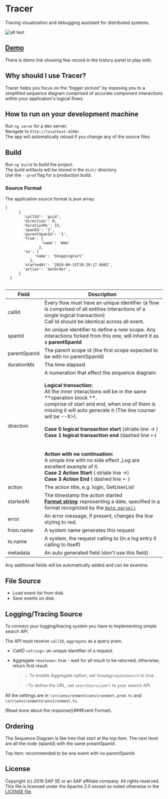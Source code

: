 # Tracer

Tracing visualization and debugging assistant for distributed systems.

![alt text](https://github.com/sap-staging/Tracer/blob/master/ReadMe/Main.PNG)

## [Demo](http://Demo)

There is demo link showing few record in the history panel to play with.

## Why should I use Tracer?

Tracer helps you focus on the "bigger picture" by exposing you to a simplified sequence diagram comprised 
of accurate component interactions within your application's logical flows.

## How to run on your development machine

Run `ng serve` for a dev server.  
Navigate to `http://localhost:4200/`.  
The app will automatically reload if you change any of the source files.

## Build

Run `ng build` to build the project.  
The build artifacts will be stored in the `dist/` directory.   
Use the `--prod` flag for a production build.

### Source Format

The application source format is json array: 

``` 
[   
      {
        'callId': 'guid',
        'direction': 0,
        'durationMs': 15,
        'spanId': '2',
        'parentSpanId': '1',
        'from': {
                'name': 'Web'
               },
        'to': {
             'name': 'ShoppingCart'
           },
        'startedAt': '2019-09-15T10:29:17.688Z',
        'action': 'GetOrder',
      }
  ]
  
```

| Field        | Description                                                  |
| ------------ | ------------------------------------------------------------ |
| callId       | Every flow must have an unique identifier (a flow is comprised of all entities interactions of a single logical transaction)<br />Call Id should be identical across all event. |
| spanId       | An unique identifier to define a new scope. Any interactions forked from this one, will inherit it as a **parentSpanId** |
| parentSpanId | The parent scope id (the first scope expected to be with no parentSpanId) |
| durationMs   | The time elapsed                                             |
| direction    | A numeration that effect the sequence diagram:<br /><br />**Logical transaction:**<br />All the inner interactions will be in the same **operation block **.<br />comprise of start and end, when one of them is missing it will auto generate it  (The line courser will be --X>). <br /><br />**Case 0 logical transaction start** (striate line *→* )<br />**Case 1 logical transaction end**   (dashed line *⇠*)<br /> <br /> <br /> **Action with no continuation:** <br />A simple line with no side effect ,Log are excellent example of it.  <br />**Case 2 Action Start** ( striate line *→*) <br />**Case 3 Action End**  ( dashed line *⇠* )<br /> |
| action       | The action title, e.g. login, GetUserList                    |
| startedAt    | The timestamp the action started <br /> [**Format string**](https://developer.mozilla.org/en-US/docs/Web/JavaScript/Reference/Global_Objects/Date): representing a date, specified in a format recognized by the [`Date.parse()`](https://developer.mozilla.org/en-US/docs/Web/JavaScript/Reference/Global_Objects/Date/parse) |
| error        | An error message, if present, changes the line styling to red. |
| from.name    | A system name generates this request                         |
| to.name      | A system, the request calling to (in a log entry it calling to itself) |
| metadata     | An auto generated field (don't use this field)               |

Any additional fields will be automatically added and can be examine.

## File Source

* Load event list from disk.
* Save events on disk. 

## Logging/Tracing Source

To connect your logging/tracing system you have to Implementing simple search API.

The API must receive `callID`, `aggregate` as a query pram.

* CallID ```<string>```:  an unique identifier of a request.

* Aggregate ```<boolean>```: true - wait for all result to be returned,  otherwise,  return first result.

  > :bulb: To enable Aggregate option, set `ShowAggregateSearch` to true .

  > :bulb:To define the URL, set `searchServiceUrl` to your search API.

All the settings are in  `\src\environments\environment.prod.ts` and `\src\environments\environment.ts`.  

[Read more about the response](###Event Format).

## Ordering 

The Sequence Diagram is like tree that start at the top item.
The next level are all the node (spanId) with the same preantSpanId .

Top item: recommended to be one event  with no parentSpanId.

## License

Copyright (c) 2019 SAP SE or an SAP affiliate company. All rights reserved.  
This file is licensed under the Apache 2.0 except as noted otherwise in the [LICENSE file](https://github.com/sap-staging/Tracer/blob/master/LICENSE).
